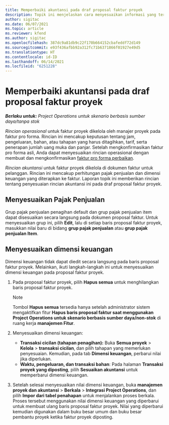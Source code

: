 ```yaml
---
title: Memperbaiki akuntansi pada draf proposal faktur proyek
description: Topik ini menjelaskan cara menyesuaikan informasi yang terkait dengan akuntansi pada draf proposal faktur.
author: sigitac
ms.date: 06/07/2021
ms.topic: article
ms.reviewer: kfend
ms.author: sigitac
ms.openlocfilehash: 387dc9a81db9c22f170b664152cbafeddf72d149
ms.sourcegitcommit: e93f436afbb92a312fc71b6371866f01927e49d5
ms.translationtype: HT
ms.contentlocale: id-ID
ms.lasthandoff: 06/14/2021
ms.locfileid: "6251228"
---
```

# <a name="correct-the-accounting-on-draft-project-invoice-proposals"></a>Memperbaiki akuntansi pada draf proposal faktur proyek

_**Berlaku untuk:** Project Operations untuk skenario berbasis sumber daya/tanpa stok_

*Rincian operasional* untuk faktur proyek dikelola oleh manajer proyek pada faktur pro forma. Rincian ini mencakup keputusan tentang jam, pengeluaran, bahan, atau tahapan yang harus ditagihkan, tarif, serta penerapan jumlah uang muka dan panjar. Setelah mengkonfirmasikan faktur pro forma asli, Anda dapat menyesuaikan rincian operasional dengan membuat dan mengkonfirmasikan [faktur pro forma perbaikan](../proforma-invoicing/corrective-invoices.md).

*Rincian akuntansi* untuk faktur proyek dikelola di dokumen faktur untuk pelanggan. Rincian ini mencakup perhitungan pajak penjualan dan dimensi keuangan yang diterapkan ke faktur. Laporan topik ini memberikan rincian tentang penyesuaian rincian akuntansi ini pada draf proposal faktur proyek.

## <a name="adjust-sales-tax"></a>Menyesuaikan Pajak Penjualan

Grup pajak penjualan penagihan default dan grup pajak penjualan item dapat disesuaikan secara langsung pada dokumen proposal faktur. Untuk menyesuaikan grup ini, pilih **Edit**, lalu di setiap baris proposal faktur proyek, masukkan nilai baru di bidang **grup pajak penjualan** atau **grup pajak penjualan Item**.

## <a name="adjust-financial-dimensions"></a>Menyesuaikan dimensi keuangan

Dimensi keuangan tidak dapat diedit secara langsung pada baris proposal faktur proyek. Melainkan, ikuti langkah-langkah ini untuk menyesuaikan dimensi keuangan pada proposal faktur proyek.

1. Pada proposal faktur proyek, pilih **Hapus semua** untuk menghilangkan baris proposal faktur proyek.

    > [!NOTE]
    > Tombol **Hapus semua** tersedia hanya setelah administrator sistem mengaktifkan fitur **Hapus baris proposal faktur saat menggunakan Project Operations untuk skenario berbasis sumber daya/non-stok** di ruang kerja **manajemen Fitur**.

2. Menyesuaikan dimensi keuangan:

    - **Transaksi cicilan (tahapan penagihan):** Buka **Semua proyek** \> **Kelola** \> **transaksi cicilan**, dan pilih tahapan yang memerlukan penyesuaian. Kemudian, pada tab **Dimensi keuangan**, perbarui nilai jika diperlukan.
    - **Waktu, pengeluaran, dan transaksi bahan**: Pada halaman **Transaksi proyek yang diposting**, pilih **Sesuaikan akuntansi** untuk memperbarui dimensi keuangan.

3. Setelah selesai menyesuaikan nilai dimensi keuangan, buka **manajemen proyek dan akuntansi** \> **Berkala** \> **Integrasi Project Operations**, dan pilih **Impor dari tabel penahapan** untuk menjalankan proses berkala. Proses tersebut menggunakan nilai dimensi keuangan yang diperbarui untuk membuat ulang baris proposal faktur proyek. Nilai yang diperbarui kemudian digunakan dalam buku besar umum dan buku besar pembantu proyek ketika faktur proyek diposting.
